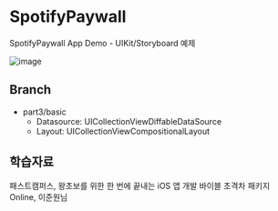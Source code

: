 # SpotifyPaywall
SpotifyPaywall App Demo - UIKit/Storyboard 예제

![image](https://user-images.githubusercontent.com/89061309/203324602-3cc2617a-5684-44f5-9a3c-25e1f4f46cb3.png)



## Branch
* part3/basic
  * Datasource: UICollectionViewDiffableDataSource
  * Layout: UICollectionViewCompositionalLayout


## 학습자료
패스트캠퍼스, 왕초보를 위한 한 번에 끝내는 iOS 앱 개발 바이블 초격차 패키지 Online, 이준원님
